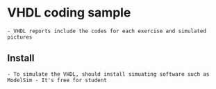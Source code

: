 # VHDL coding sample
	- VHDL reports include the codes for each exercise and simulated pictures
## Install
	- To simulate the VHDL, should install simuating software such as ModelSim - It's free for student
